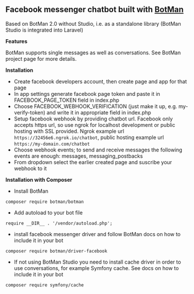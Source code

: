 ## Facebook messenger chatbot built with <a href="https://botman.io">BotMan</a>

Based on BotMan 2.0 without Studio, i.e. as a standalone library (BotMan Studio is integrated into Laravel)

**Features**

BotMan supports single messages as well as conversations. See BotMan project page for more details.

**Installation**
* Create facebook developers account, then create page and app for that page
* In app settings generate facebook page token and paste it in FACEBOOK_PAGE_TOKEN field in index.php
* Choose FACEBOOK_WEBHOOK_VERIFICATION (just make it up, e.g. my-verify-token) and write it in appropriate field in index.php
* Setup facebook webhook by providing chatbot url. Facebook only accepts https url, so use ngrok for localhost development or public hosting with SSL provided. Ngrok example url `https://32456e6.ngrok.io/chatbot`, public hosting example url `https://my-domain.com/chatbot`
* Choose webhook events; to send and receive messages the following events are enough: messages, messaging_postbacks
* From dropdown select the earlier created page and suscribe your webhook to it

**Installation with Composer**
* Install BotMan
```
composer require botman/botman
```
* Add autoload to your bot file
```
require __DIR__ . '/vendor/autoload.php';
```
* install facebook messenger driver and follow BotMan docs on how to include it in your bot
```
composer require botman/driver-facebook
```
* If not using BotMan Studio you need to install cache driver in order to use conversations, for example Symfony cache. See docs on how to include it in your bot
```
composer require symfony/cache
```